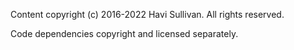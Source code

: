 Content copyright (c) 2016-2022 Havi Sullivan. All rights reserved.

Code dependencies copyright and licensed separately.